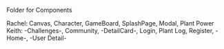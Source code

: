 Folder for Components

Rachel: Canvas, Character, GameBoard, SplashPage, Modal, Plant Power
Keith: -Challenges-, Community, -DetailCard-, Login, Plant Log, Register, -Home-, -User Detail-